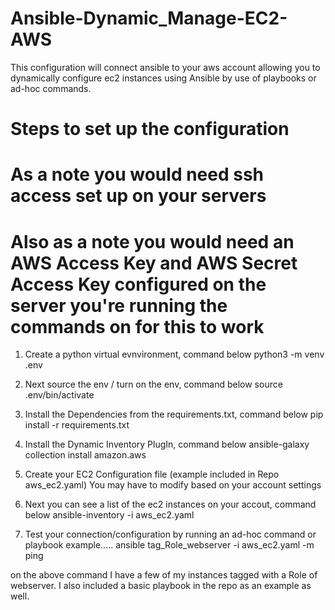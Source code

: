 # Ansible-Dynamic_Manage-EC2-AWS
This configuration will connect ansible to your aws account allowing you to dynamically configure ec2 instances using Ansible by use of playbooks or ad-hoc commands. 

# Steps to set up the configuration
# As a note you would need ssh access set up on your servers
# Also as a note you would need an AWS Access Key and AWS Secret Access Key configured on the server you're running the commands on for this to work

1. Create a python virtual evnvironment, command below
 python3 -m venv .env 

2. Next source the env / turn on the env, command below
 source .env/bin/activate

3. Install the Dependencies from the requirements.txt, command below
 pip install -r requirements.txt 

4. Install the Dynamic Inventory PlugIn, command below
 ansible-galaxy collection install amazon.aws 

5. Create your EC2 Configuration file (example included in Repo aws_ec2.yaml) You may have to modify based on your account settings

6. Next you can see a list of the ec2 instances on your accout, command below
 ansible-inventory -i aws_ec2.yaml 

7. Test your connection/configuration by running an ad-hoc command or playbook
 example..... ansible tag_Role_webserver -i aws_ec2.yaml -m ping

 on the above command I have a few of my instances tagged with a Role of webserver. I also included a basic playbook in the repo as an example as well. 


 